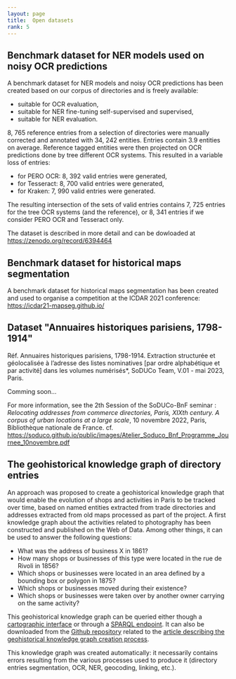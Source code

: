 ```yaml
---
layout: page
title:  Open datasets
rank: 5
---
```


## Benchmark dataset for NER models used on noisy OCR predictions

 A benchmark dataset for NER models and noisy OCR predictions has been created based on our corpus of directories and is freely available:
- suitable for OCR evaluation,
- suitable for NER fine-tuning self-supervised and supervised,
- suitable for NER evaluation.

8, 765 reference entries from a selection of directories were manually corrected and annotated with 34, 242 entities. Entries contain 3.9 entities on average.
Reference tagged entities were then projected on OCR predictions done by tree different OCR systems. This resulted in a variable loss of entries:
- for PERO OCR: 8, 392 valid entries were generated, 
- for Tesseract: 8, 700 valid entries were generated, 
- for Kraken: 7, 990 valid entries were generated. 

The resulting intersection of the sets of valid entries contains 7, 725 entries for the tree OCR systems (and the reference), or 8, 341 entries if we consider PERO OCR and Tesseract only.

The dataset is described in more detail and can be dowloaded at https://zenodo.org/record/6394464

## Benchmark dataset for historical maps segmentation

A benchmark dataset for historical maps segmentation has been created and used to organise a competition at the ICDAR 2021 conference: https://icdar21-mapseg.github.io/

## Dataset "Annuaires historiques parisiens, 1798-1914"

Réf. Annuaires historiques parisiens, 1798-1914. Extraction structurée et géolocalisée à l’adresse des listes nominatives [par ordre alphabétique et par activité] dans les volumes numérisés*, SoDUCo Team, V.01 - mai 2023, Paris.

Comming soon...

For more information, see the 2th Session of the SoDUCo-BnF seminar : *Relocating addresses from commerce directories, Paris, XIXth century. A corpus of urban locations at a large scale*, 10 novembre 2022, Paris, Bibliothèque nationale de France.
cf. https://soduco.github.io/public/images/Atelier_Soduco_Bnf_Programme_Journee_10novembre.pdf 

## The geohistorical knowledge graph of directory entries

An approach was proposed to create a geohistorical knowledge graph that would enable the evolution of shops and activities in Paris to be tracked over time, based on named entities extracted from trade directories and addresses extracted from old maps processed as part of the project. 
A first knowledge graph about the activities related to photography has been constructed and published on the Web of Data. 
Among other things, it can be used to answer the following questions:
- What was the address of business X in 1861?
- How many shops or businesses of this type were located in the rue de Rivoli in 1856?
- Which shops or businesses were located in an area defined by a bounding box or polygon in 1875?
- Which shops or businesses moved during their existence?
- Which shops or businesses were taken over by another owner carrying on the same activity?

This geohistorical knowledge graph can be queried either though a [cartographic interface](https://soduco.github.io/ic_2023_photographes_parisiens/) or through a [SPARQL endpoint](https://dir.geohistoricaldata.org/). 
It can also be downloaded from the [Github repository](https://github.com/soduco/ic_2023_photographes_parisiens) related to the [article describing the geohistorical knowledge graph creation process](https://hal.science/hal-04121643/).

This knowledge graph was created automatically: it necessarily contains errors resulting from the various processes used to produce it (directory entries segmentation, OCR, NER, geocoding, linking, etc.).



